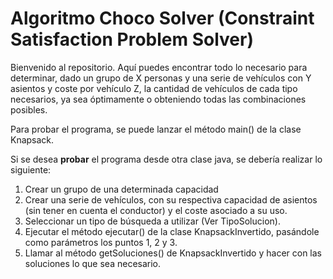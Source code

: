 Algoritmo Choco Solver (Constraint Satisfaction Problem Solver)
===================
Bienvenido al repositorio.  Aquí puedes encontrar todo lo necesario para determinar, dado un grupo de X personas y una serie de vehículos con Y asientos y coste por vehículo Z, la cantidad de vehículos de cada tipo necesarios, ya sea óptimamente o obteniendo todas las combinaciones posibles.

Para probar el programa, se puede lanzar el método main() de la clase Knapsack.

Si se desea **probar** el programa desde otra clase java, se debería realizar lo siguiente:

 1. Crear un grupo de una determinada capacidad
 2. Crear una serie de vehículos, con su respectiva capacidad de asientos (sin tener en cuenta el conductor) y el coste asociado a su uso.
 3. Seleccionar un tipo de búsqueda a utilizar (Ver TipoSolucion).
 4. Ejecutar el método ejecutar() de la clase KnapsackInvertido, pasándole como parámetros los puntos 1, 2 y 3.
 5. Llamar al método getSoluciones() de KnapsackInvertido y hacer con las soluciones lo que sea necesario.